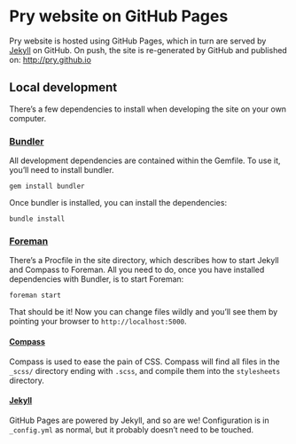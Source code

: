# Pry website on GitHub Pages
Pry website is hosted using GitHub Pages, which in turn are served
by [Jekyll](https://github.com/mojombo/jekyll) on GitHub. On push,
the site is re-generated by GitHub and published on:
<http://pry.github.io>

## Local development
There’s a few dependencies to install when developing the site on
your own computer.

### [Bundler](http://gembundler.com/)
All development dependencies are contained within the Gemfile. To
use it, you’ll need to install bundler.

    gem install bundler

Once bundler is installed, you can install the dependencies:

    bundle install

### [Foreman](http://ddollar.github.com/foreman/)
There’s a Procfile in the site directory, which describes how to
start Jekyll and Compass to Foreman. All you need to do, once you
have installed dependencies with Bundler, is to start Foreman:

    foreman start

That should be it! Now you can change files wildly and you’ll see
them by pointing your browser to `http://localhost:5000`.

#### [Compass](http://compass-style.org/)
Compass is used to ease the pain of CSS. Compass will find all
files in the `_scss/` directory ending with `.scss`, and compile
them into the `stylesheets` directory.

#### [Jekyll](http://jekyllrb.com/)
GitHub Pages are powered by Jekyll, and so are we! Configuration
is in `_config.yml` as normal, but it probably doesn’t need to
be touched.
